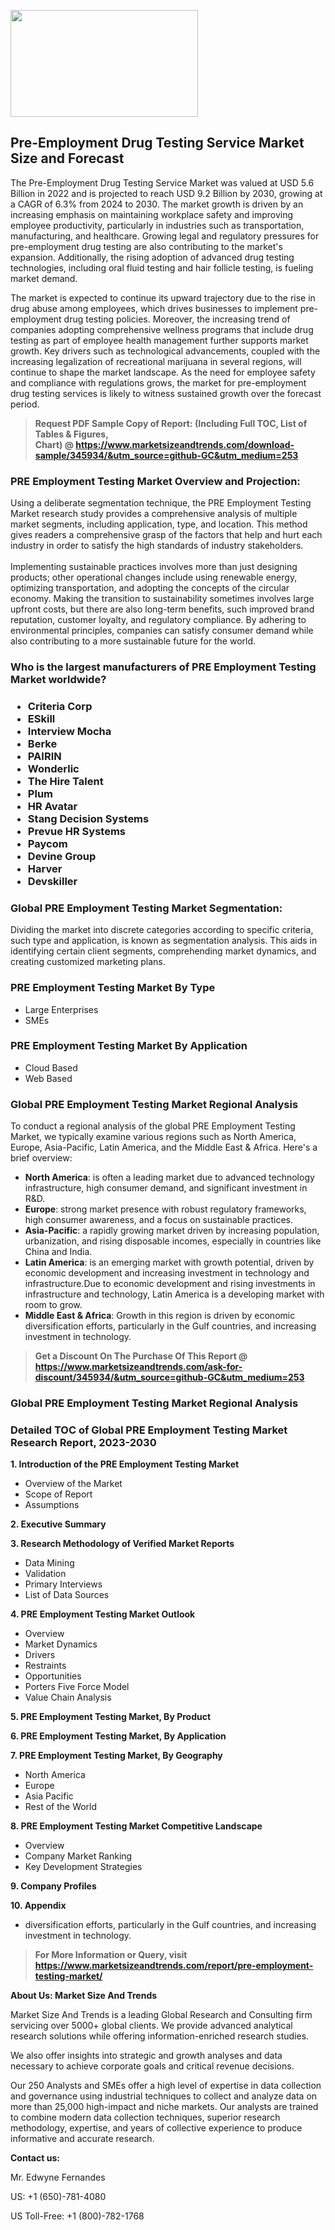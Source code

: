 <p><img class="alignnone size-medium wp-image-20088" src="https://ffe5etoiles.com/wp-content/uploads/2024/12/MST1-300x171.png" alt="" width="300" height="171" /></p><h2>Pre-Employment Drug Testing Service Market Size and Forecast</h2><p>The Pre-Employment Drug Testing Service Market was valued at USD 5.6 Billion in 2022 and is projected to reach USD 9.2 Billion by 2030, growing at a CAGR of 6.3% from 2024 to 2030. The market growth is driven by an increasing emphasis on maintaining workplace safety and improving employee productivity, particularly in industries such as transportation, manufacturing, and healthcare. Growing legal and regulatory pressures for pre-employment drug testing are also contributing to the market's expansion. Additionally, the rising adoption of advanced drug testing technologies, including oral fluid testing and hair follicle testing, is fueling market demand.</p><p>The market is expected to continue its upward trajectory due to the rise in drug abuse among employees, which drives businesses to implement pre-employment drug testing policies. Moreover, the increasing trend of companies adopting comprehensive wellness programs that include drug testing as part of employee health management further supports market growth. Key drivers such as technological advancements, coupled with the increasing legalization of recreational marijuana in several regions, will continue to shape the market landscape. As the need for employee safety and compliance with regulations grows, the market for pre-employment drug testing services is likely to witness sustained growth over the forecast period.</p></p><blockquote id="" class=""><strong>Request PDF Sample Copy of Report: (Including Full TOC, List of Tables &amp; Figures, Chart)&nbsp;@&nbsp;<strong><a href="https://www.marketsizeandtrends.com/download-sample/345934/&utm_source=github-GC&utm_medium=253" target="_blank">https://www.marketsizeandtrends.com/download-sample/345934/&utm_source=github-GC&utm_medium=253</a></strong></strong></blockquote><h3 id="" class="">PRE Employment Testing Market&nbsp;Overview and Projection:</h3><p id="" class="">Using a deliberate segmentation technique, the PRE Employment Testing Market research study provides a comprehensive analysis of multiple market segments, including application, type, and location. This method gives readers a comprehensive grasp of the factors that help and hurt each industry in order to satisfy the high standards of industry stakeholders. <br /> <br />Implementing sustainable practices involves more than just designing products; other operational changes include using renewable energy, optimizing transportation, and adopting the concepts of the circular economy. Making the transition to sustainability sometimes involves large upfront costs, but there are also long-term benefits, such improved brand reputation, customer loyalty, and regulatory compliance. By adhering to environmental principles, companies can satisfy consumer demand while also contributing to a more sustainable future for the world.</p><h3 id="" class="">Who is the largest manufacturers of&nbsp;PRE Employment Testing Market worldwide?</h3><h3 class=""><p><ul><li>Criteria Corp </li><li> ESkill </li><li> Interview Mocha </li><li> Berke </li><li> PAIRIN </li><li> Wonderlic </li><li> The Hire Talent </li><li> Plum </li><li> HR Avatar </li><li> Stang Decision Systems </li><li> Prevue HR Systems </li><li> Paycom </li><li> Devine Group </li><li> Harver </li><li> Devskiller</li></ul></p></h3><h3 id="" class="">Global&nbsp;PRE Employment Testing Market Segmentation:</h3><p id="" class="">Dividing the market into discrete categories according to specific criteria, such type and application, is known as segmentation analysis. This aids in identifying certain client segments, comprehending market dynamics, and creating customized marketing plans.</p><h3 id="" class="">PRE Employment Testing Market&nbsp;By Type</h3><p><p><ul><li>Large Enterprises</li><li> SMEs</p></li></ul></p></p><h3 id="" class="">PRE Employment Testing Market&nbsp;By Application</h3><p class=""><p><ul><li>Cloud Based</li><li> Web Based</li></ul></p></p><h3 id="" class="">Global PRE Employment Testing Market Regional Analysis</h3><p id="" class="">To conduct a regional analysis of the global PRE Employment Testing Market, we typically examine various regions such as North America, Europe, Asia-Pacific, Latin America, and the Middle East &amp; Africa. Here's a brief overview:</p><ul><li><strong>North America</strong>: is often a leading market due to advanced technology infrastructure, high consumer demand, and significant investment in R&amp;D.</li><li><strong>Europe</strong>: strong market presence with robust regulatory frameworks, high consumer awareness, and a focus on sustainable practices.</li><li><strong>Asia-Pacific</strong>: a rapidly growing market driven by increasing population, urbanization, and rising disposable incomes, especially in countries like China and India.</li><li><strong>Latin America</strong>: is an emerging market with growth potential, driven by economic development and increasing investment in technology and infrastructure.Due to economic development and rising investments in infrastructure and technology, Latin America is a developing market with room to grow.</li><li><strong>Middle East &amp; Africa</strong>: Growth in this region is driven by economic diversification efforts, particularly in the Gulf countries, and increasing investment in technology.</li></ul><blockquote id="" class=""><strong>Get a Discount On The Purchase Of This Report @ <strong><a href="https://www.marketsizeandtrends.com/ask-for-discount/345934/&utm_source=github-GC&utm_medium=253" target="_blank">https://www.marketsizeandtrends.com/ask-for-discount/345934/&utm_source=github-GC&utm_medium=253</a></strong></strong></blockquote><h3 id="" class="">Global PRE Employment Testing Market Regional Analysis</h3><h3 id="" class="">Detailed TOC of Global PRE Employment Testing Market Research Report, 2023-2030</h3><p id="" class=""><strong>1. Introduction of the PRE Employment Testing Market</strong></p><ul><li>Overview of the Market</li><li>Scope of Report</li><li>Assumptions</li></ul><p id="" class=""><strong>2. Executive Summary</strong></p><p id="" class=""><strong>3. Research Methodology of Verified Market Reports</strong></p><ul><li>Data Mining</li><li>Validation</li><li>Primary Interviews</li><li>List of Data Sources</li></ul><p id="" class=""><strong>4. PRE Employment Testing Market Outlook</strong></p><ul><li>Overview</li><li>Market Dynamics</li><li>Drivers</li><li>Restraints</li><li>Opportunities</li><li>Porters Five Force Model</li><li>Value Chain Analysis</li></ul><p id="" class=""><strong>5. PRE Employment Testing Market, By Product</strong></p><p id="" class=""><strong>6. PRE Employment Testing Market, By Application</strong></p><p id="" class=""><strong>7. PRE Employment Testing Market, By Geography</strong></p><ul><li>North America</li><li>Europe</li><li>Asia Pacific</li><li>Rest of the World</li></ul><p id="" class=""><strong>8. PRE Employment Testing Market Competitive Landscape</strong></p><ul><li>Overview</li><li>Company Market Ranking</li><li>Key Development Strategies</li></ul><p id="" class=""><strong>9. Company Profiles</strong></p><p id="" class=""><strong>10. Appendix</strong></p><ul><li>diversification efforts, particularly in the Gulf countries, and increasing investment in technology.</li></ul><blockquote id="" class=""><strong>For More Information or Query, visit <strong><strong><a href="https://www.marketsizeandtrends.com/report/pre-employment-testing-market/" target="_blank">https://www.marketsizeandtrends.com/report/pre-employment-testing-market/</a></strong></strong></strong></blockquote><p id="" class=""><strong>About Us: Market Size And Trends</strong></p><p id="" class="">Market Size And Trends is a leading Global Research and Consulting firm servicing over 5000+ global clients. We provide advanced analytical research solutions while offering information-enriched research studies.</p><p id="" class="">We also offer insights into strategic and growth analyses and data necessary to achieve corporate goals and critical revenue decisions.</p><p id="" class="">Our 250 Analysts and SMEs offer a high level of expertise in data collection and governance using industrial techniques to collect and analyze data on more than 25,000 high-impact and niche markets. Our analysts are trained to combine modern data collection techniques, superior research methodology, expertise, and years of collective experience to produce informative and accurate research.</p><p id="" class=""><strong>Contact us:</strong></p><p id="" class="">Mr. Edwyne Fernandes</p><p id="" class="">US: +1 (650)-781-4080</p><p id="" class="">US Toll-Free: +1 (800)-782-1768</p>
